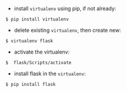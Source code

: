 - install `virtualenv` using pip, if not already:

```
$ pip install virtualenv
```

- delete existing `virtualenv`, then create new:

```
$ virtualenv flask
```

- activate the virtualenv:

```
$  flask/Scripts/activate
```
- install flask in the `virtualenv`:

```
$ pip install flask
```